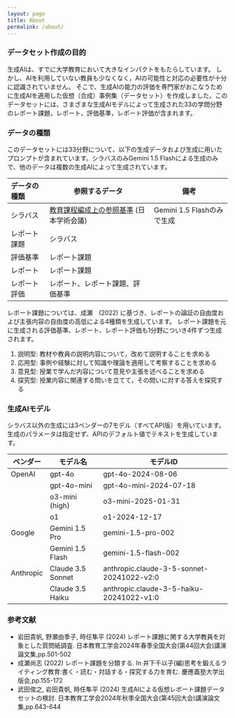 ```yaml
---
layout: page
title: About
permalink: /about/
---
```


### データセット作成の目的

生成AIは、すでに大学教育において大きなインパクトをもたらしています。
しかし、AIを利用していない教員も少なくなく，AIの可能性と対応の必要性が十分に認識されていません。
そこで、生成AIの能力の評価を専門家がおこなうために生成AIを適用した仮想（合成）事例集（データセット）を作成しました。このデータセットには、さまざまな生成AIモデルによって生成された33の学問分野のレポート課題，レポート，評価基準，レポート評価が含まれます。

### データの種類

このデータセットには33分野について、以下の生成データおよび生成に用いたプロンプトが含まれています。シラバスのみGemini 1.5 Flashによる生成のみで、他のデータは複数の生成AIによって生成されています。

| データの種類 | 参照するデータ                                  | 備考                     |
|:-----------|----------------------------------------------|---------------------------|
| シラバス    | [教育課程編成上の参照基準](https://www.scj.go.jp/ja/member/iinkai/daigakuhosyo/daigakuhosyo.html) (日本学術会議)                         | Gemini 1.5 Flashのみで生成 |
| レポート課題 | シラバス                                       |                          |
| 評価基準    | レポート課題                                    |                          |
| レポート    | レポート課題                                    |                          |
| レポート評価 | レポート、レポート課題、評価基準                   |                          |

レポート課題については、成瀬　(2022) に基づき、レポートの論証の自由度および主張内容の自由度の高低による4種類を生成しています。 レポート課題を元に生成される評価基準、レポート、レポート評価も1分野についき4件ずつ生成されます。

1. 説明型: 教材や教員の説明内容について，改めて説明することを求める
2. 応用型: 事例や経験に対して知識や理論を適用して考察することを求める
3. 意見型: 授業で学んだ内容について意見や主張を述べることを求める
4. 探究型: 授業内容に関連する問いを立てて，その問いに対する答えを探究する

### 生成AIモデル

シラバス以外の生成には3ベンダーの7モデル（すべてAPI版）を用いています。生成のパラメータは指定せず、APIのデフォルト値でテキストを生成しています。

| ベンダー   | モデル名            | モデルID                                   |
|-----------|-------------------|-------------------------------------------|
| OpenAI    | gpt-4o            | gpt-4o-2024-08-06                         |
|           | gpt-4o-mini       | gpt-4o-mini-2024-07-18                    |
|           | o3-mini (high)    | o3-mini-2025-01-31                        |
|           | o1                | o1-2024-12-17                             |
| Google    | Gemini 1.5 Pro    | gemini-1.5-pro-002                        |
|           | Gemini 1.5 Flash  | gemini-1.5-flash-002                      |
| Anthropic | Claude 3.5 Sonnet | anthropic.claude-3-5-sonnet-20241022-v2:0 |
|           | Claude 3.5 Haiku  | anthropic.claude-3-5-haiku-20241022-v1:0  |

### 参考文献

- 岩田貴帆, 野瀬由季子, 時任隼平 (2024) レポート課題に関する大学教員を対象とした質問紙調査. 日本教育工学会2024年春季全国大会(第44回大会)講演論文集,pp.501-502
- 成瀬尚志 (2022) レポート課題を分類する. In 井下千以子(編)思考を鍛えるライティング教育:書く・読む・対話する・探究する力を育む. 慶應義塾大学出版会,pp.155-172
- 武田俊之, 岩田貴帆, 時任隼平 (2024) 生成AIによる仮想レポート課題データセットの検討. 日本教育工学会2024年秋季全国大会(第45回大会)講演論文集,pp.643-644